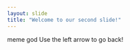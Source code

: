 ```yaml
---
layout: slide
title: "Welcome to our second slide!"
---
```

meme god
Use the left arrow to go back!
